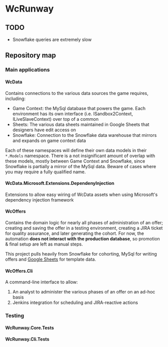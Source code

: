 # WcRunway

## TODO
* Snowflake queries are extremely slow

## Repository map
### Main applications
#### WcData
Contains connections to the various data sources the game requires, including:
* Game Context: the MySql database that powers the game. Each environment has its own interface (i.e. ISandbox2Context, ILiveSlaveContext) 
  over top of a common
* Sheets: The various data sheets maintained in Google Sheets that designers have edit access on
* Snowflake: Connection to the Snowflake data warehouse that mirrors and expands on game context data

Each of these namespaces will define their own data models in their ```*.Models``` namespace. There is a not insignificant amount of overlap with these models, mostly between Game Context and Snowflake, since Snowflake is partially a mirror of the MySql data. Beware of cases where you may require a fully qualified name.

#### WcData.Microsoft.Extensions.DependenyInjection
Extensions to allow easy wiring of WcData assets when using Microsoft's dependency injection framework

#### WcOffers
Contains the domain logic for nearly all phases of administration of an offer; creating and saving the offer in a testing environment, creating a JIRA ticket for quality assurance, and later generating the cohort. For now, the automation **does not interact with the production database**, so promotion & final setup are left as manual steps.

This project pulls heavily from Snowflake for cohorting, MySql for writing offers and [Google Sheets](https://docs.google.com/spreadsheets/d/1x3nlFmcPUNzJT6wwkqxtGBnxcWALenR5ZnBI5wZjxvw) for template data.


#### WcOffers.Cli
A command-line interface to allow:
1) An analyst to administer the various phases of an offer on an ad-hoc basis
2) Jenkins integration for scheduling and JIRA-reactive actions 

### Testing
#### WcRunway.Core.Tests

#### WcRunway.Cli.Tests
